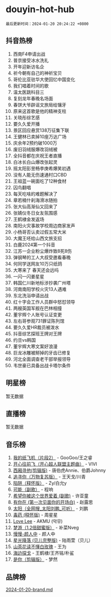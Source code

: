 # douyin-hot-hub

`最后更新时间：2024-01-20 20:24:22 +0800`

## 抖音热榜

1. 西南F4申请出战
1. 普京接受冰水洗礼
1. 开年迎新访名企
1. 祈今朝有自己的神祈宝贝
1. 哥伦比亚驻华大使回忆中国变化
1. 我们唱着时间的歌
1. 温太医跳科目三
1. 复刻龙年春晚名场面
1. 春饼大爷辟谣文旅局给镶牙
1. 原来这首歌是他的精神支柱
1. 关晓彤综艺感
1. 要久久爱开播
1. 景区回应悬赏138万征集下联
1. 王健林已卖掉10座万达广场
1. 庆余年2预约破1000万
1. 废旧羽绒服爆改羽绒被
1. 全抖音都在庆祝王者直播
1. 白冰长白山爆改张起灵
1. 摇太阳彭昱畅李庚希爆笑初遇
1. 没有人能无伤速通村口CBD
1. 王祖蓝一碗面吃了12种食材
1. 囚鸟翻唱
1. 每天吃啥的难题解决了
1. 章若楠什刹海滑冰随拍
1. 张大仙高渐仙又回来了
1. 张婧仪冬日女友氛围感
1. 王鹤棣金发返场
1. 南阳火灾事故学校周边商家发声
1. 小杨哥否认卖过假五常大米
1. 大魔王呸给山西文旅支招
1. 白鹿2024第一个抖音
1. 江苏一企业粉尘爆炸致8死8伤
1. 弹钢琴的工人大叔受邀看春晚
1. 何同学送网友10万只纸鸽
1. 大寒来了 春天还会远吗
1. 一闪一闪姜星星
1. 韩国仁川新地标涉抄袭广州塔
1. 河南南阳学校火灾13人遇难
1. 东北洗浴申请出战
1. 红十字会工作人员群中怒怼领导
1. 两艘英国军舰在巴林相撞
1. 董宇辉个人账号认证变更
1. 左右哥参观731罪证陈列馆
1. 要久久爱HR裁员被泼水
1. 抖音综艺探班王牌对王牌
1. 约旦vs韩国
1. 董宇辉大寒文案好浪漫
1. 巨龙冰雕被掰掉的牙齿已修复
1. 河北全面调查老干部举报领导
1. 韦世豪已具备出战卡塔尔条件

## 明星榜

暂无数据

## 直播榜

暂无数据

## 音乐榜

1. [我的纸飞机（片段2）](https://sf3-cdn-tos.douyinstatic.com/obj/tos-cn-ve-2774/oM2ZrKcg2CD5AeRB2gkeXOFB1IxAGJdZPazYHf) - GooGoo/王之睿
1. [开心往前飞（开心超人联盟主题曲）](https://sf3-cdn-tos.douyinstatic.com/obj/tos-cn-ve-2774/9d8fb7c82cf1421fb93a9fe925275e0a) - VIVI
1. [西厢寻他(剪辑版)](https://sf86-cdn-tos.douyinstatic.com/obj/tos-cn-ve-2774/oUsAVfAQKlRNxEv5qxvIB8o5qmIWUcXbzJKJhw) - 唐伯虎Annie、伯爵Johnny
1. [追寻你（万物复苏版）](https://sf3-cdn-tos.douyinstatic.com/obj/tos-cn-ve-2774/oYeAZJsbjIDit9APmBg8u6uDUQnHmoCf3gbo74) - 王天戈/川青
1. [陷阱（释怀版）](https://sf86-cdn-tos.douyinstatic.com/obj/tos-cn-ve-2774/oE8C21LeZrzKLDFfQYgMzx4GAIHageG5IzayY7) - Zy/白允y
1. [可能（副歌）](https://sf86-cdn-tos.douyinstatic.com/obj/tos-cn-ve-2774/cde1731888894259b333569393c2fb51) - 程响
1. [希望你被这个世界爱着 (副歌)](https://sf6-cdn-tos.douyinstatic.com/obj/tos-cn-ve-2774/oUHCmWQfZlE3QQBKBeD8rCFLpJzPgCpImhsxMt) - 许亚童
1. [有你在 (第一次见面你的开场白)](https://sf3-cdn-tos.douyinstatic.com/obj/tos-cn-ve-2774/oAthrQ3ClJBfI57uBoFEgNDYtNCZ0TSYQQfxQ0) - 赵露思
1. [太阳（全网搜_太阳刘鹏_可听）](https://sf86-cdn-tos.douyinstatic.com/obj/tos-cn-ve-2774/ogWbyIQnlBFImVbeDocRdCIYtBHlbJXgfZMvgz) - 刘鹏
1. [毒药 (释怀版)](https://sf86-cdn-tos.douyinstatic.com/obj/tos-cn-ve-2774/oYILMEAzspdZBIzy4frJNB8ZHPHWAhiwowd4Ad) - 周星星
1. [Love Lee](https://sf86-cdn-tos.douyinstatic.com/obj/tos-cn-ve-2774/o05GbkJGbCBTdDnMtB0fwOYgkeZp23vrWQDQBS) - AKMU (악뮤)
1. [梦游（1.2倍甜蜜版）](https://sf86-cdn-tos.douyinstatic.com/obj/tos-cn-ve-2774/o4gyAUm8hwufoEABmwVIiQtHsFuGzAEEWtNMzo) - 补菜Nveg
1. [慢慢-颜人中](https://sf3-cdn-tos.douyinstatic.com/obj/tos-cn-ve-2774/ocjHNfBXdBxQNC8ZGAeoLMFTUgtBg8bkExunDC) - 颜人中
1. [星光降落 (贝儿完整版)](https://sf86-cdn-tos.douyinstatic.com/obj/tos-cn-ve-2774/okwB9hAwyAtsFFkFBzAX1hOOfQuIoMNs0W2Mwr) - 陆雨萱（贝儿）
1. [山茶花读不懂白玫瑰](https://sf86-cdn-tos.douyinstatic.com/obj/tos-cn-ve-2774/osfn8B7DktrRHEPJgPCfDbw7QDQEkwC16BxZg9) - 王为
1. [海边探戈](https://sf3-cdn-tos.douyinstatic.com/obj/tos-cn-ve-2774/os9gE0VQCGqt6VQkZDyBBYvfSDY0QFe3vVmubn) - 王鹤棣/王齐铭/朴鲨
1. [是你（剪辑版）](https://sf3-cdn-tos.douyinstatic.com/obj/tos-cn-ve-2774/46019dae783c4c969944217fe1cfafc4) - 梦然

## 品牌榜

[2024-01-20-brand.md](2024-01-20-brand.md)
